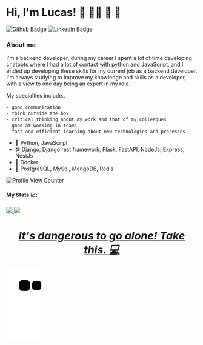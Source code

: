 # Hi, I'm Lucas! :purple_heart: :man_technologist: :dragon: 🦆

[![Github Badge](https://img.shields.io/badge/-Github-000?style=flat-square&logo=Github&logoColor=white&link=https://github.com/lucaslima18)](https://github.com/lucaslima18)
[![Linkedin Badge](https://img.shields.io/badge/-LinkedIn-blue?style=flat-square&logo=Linkedin&logoColor=white&link=https://www.linkedin.com/in/wilson-m-bba835141/)](https://www.linkedin.com/in/lucas-amorim-de-lima-ara%C3%BAjo-b09691173/)

### About me
I'm a backend developer, during my career I spent a lot of time developing chatbots where I had a lot of contact with python and JavaScript, and I ended up developing these skills for my current job as a backend developer. I'm always studying to improve my knowledge and skills as a developer, with a view to one day being an expert in my role.

My specialties include..

    - good communication
    - think outside the box
    - critical thinking about my work and that of my colleagues
    - good at working in teams
    - fast and efficient learning about new technologies and processes

- :scroll: Python, JavaScript
- :hammer_and_pick: Django, Django rest framework, Flask, FastAPI, NodeJs, Express, NestJs
- :wrench: Docker
- :wrench: PostgreSQL, MySql, MongoDB, Redis

![Profile View Counter](https://komarev.com/ghpvc/?username=lucaslima18)

#### My Stats :chart_with_upwards_trend::
<div>
  <a href="https://github.com/lucaslima18">
  <img height="180em" src="https://github-readme-stats.vercel.app/api?username=lucaslima18&show_icons=true&theme=dark&include_all_commits=true&count_private=true"/> 
  <img height="180em" src="https://github-readme-stats.vercel.app/api/top-langs/?username=lucaslima18&layout=compact&langs_count=7&theme=dark"/>
</div>
<h1 align='center'><i>It's dangerous to go alone! Take this. 💻</i></h1>


![Snake animation](https://github.com/rafaballerini/rafaballerini/blob/output/github-contribution-grid-snake.svg)

